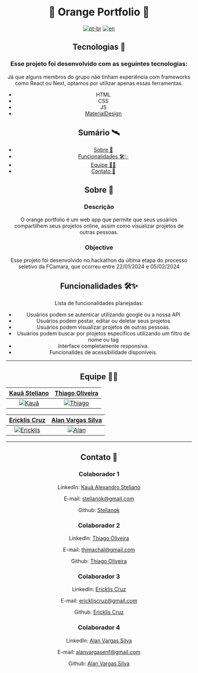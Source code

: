 <h1 align="center">🧡 Orange Portfolio 🧡 </h1>

<p1 align="center">

[![pt-br](https://img.shields.io/badge/lang-pt--br-green.svg)](https://github.com/fcmara-hackathon-squad-08/orange-portfolio-frontend/blob/main/README.pt-br.md)
[![en](https://img.shields.io/badge/lang-en-red.svg)](https://github.com/fcmara-hackathon-squad-08/blob/main/README.md)

</p>

## Tecnologias 🚀

### Esse projeto foi desenvolvido com as seguintes tecnologias:

Já que alguns membros do grupo não tinham experiência com frameworks como React ou Next, optamos 
por utilizar apenas essas ferramentas.

- HTML
- CSS
- JS
- [MaterialDesign](https://github.com/material-components/material-web)

## Sumário 🛰

- [Sobre 📖](#sobre-)
- [Funcionalidades 🛠✨](#funcionalidades-)
- [Equipe 👨‍💻](#equipe-)
- [Contato 💼](#contato-)

## Sobre 📖

### Descrição

O orange portfolio é um web app que permite que seus usuários compartilhem seus projetos online, assim como visualizar projetos de outras pessoas.

### Objective

Esse projeto foi desenvolvido no hackathon da última etapa do processo seletivo da FCamara, que ocorreu entre 22/01/2024 e 05/02/2024

## Funcionalidades 🛠✨

Lista de funcionalidades planejadas: 

- Usuários podem se autenticar utilizando google ou a nossa API
- Usuários podem postar, editar ou deletar seus projetos
- Usuários podem visualizar projetos de outras pessoas.
- Usuários podem buscar por projetos específicos utilizando um filtro de nome ou tag
- Interface completamente responsiva.
- Funcionalides de acessibilidade disponíveis.

---

## Equipe 👨‍💻

| <a href="https://github.com/stelianok" target="_blank">**Kauã Steliano**</a> | <a href="https://github.com/stelianok" target="_blank">**Thiago Oliveira**</a>
| :---: |:---:|
| [![Kauã](https://github.com/stelianok.png)](https://github.com/stelianok)   | [![Thiago](https://github.com/Thimachal.png)](https://github.com/Thimachal)

| <a href="https://github.com/EricklisCruz" target="_blank">**Ericklis Cruz**</a> | <a href="https://github.com/alanvargas04" target="_blank">**Alan Vargas Silva**</a>
| :---: |:---:|
| [![Ericklis](https://github.com/EricklisCruz.png)](https://github.com/EricklisCruz)   | [![Alan](https://github.com/alanvargas04.png)](https://github.com/alanvargas04)

---

## Contato 💼

### Colaborador 1

LinkedIn: [Kauã Alexandro Steliano](https://www.linkedin.com/in/kauã-steliano-107620181/)

E-mail: stelianok@gmail.com

Github: [Stelianok](https://github.com/stelianok)

### Colaborador 2

LinkedIn: [Thiago Oliveira](https://www.linkedin.com/in/thiago-oliveira-tmo/)

E-mail: thimachal@gmail.com

Github: [Thiago Oliveira](https://github.com/Thimachal)

### Colaborador 3

LinkedIn: [Ericklis Cruz](https://www.linkedin.com/in/ericklis-cruz/)

E-mail: erickliscruz@gmail.com

Github: [Ericklis Cruz](erickliscruz@gmail.com)

### Colaborador 4

LinkedIn: [Alan Vargas Silva](https://www.linkedin.com/in/alan-vargas-37b09b297/)

E-mail: alanvargasenf@gmail.com

Github: [Alan Vargas Silva](https://github.com/alanvargas04)